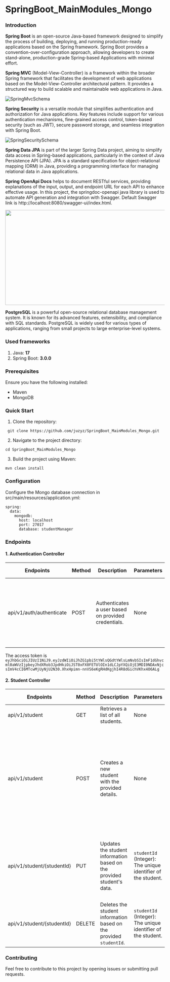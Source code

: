 # SpringBoot_MainModules_Mongo

### Introduction

**Spring Boot** is an open-source Java-based framework designed to simplify the process of building, deploying, and running production-ready applications based on the Spring framework. Spring Boot provides a convention-over-configuration approach, allowing developers to create stand-alone, production-grade Spring-based Applications with minimal effort.

**Spring MVC** (Model-View-Controller) is a framework within the broader Spring framework that facilitates the development of web applications based on the Model-View-Controller architectural pattern. It provides a structured way to build scalable and maintainable web applications in Java.

![SpringMvcSchema](https://github.com/juzyz/SpringBoot_Demo/assets/96008515/1abcd1fa-9d76-4da9-86a4-33ebf4948f09)


**Spring Security** is a versatile module that simplifies authentication and authorization for Java applications. Key features include support for various authentication mechanisms, fine-grained access control, token-based security (such as JWT), secure password storage, and seamless integration with Spring Boot. 

![SpringSecuritySchema](https://github.com/juzyz/SpringBoot_Demo/assets/96008515/abe679a7-9f08-4659-be6c-cc8c4a31ccdc)


**Spring Data JPA** is part of the larger Spring Data project, aiming to simplify data access in Spring-based applications, particularly in the context of Java Persistence API (JPA). JPA is a standard specification for object-relational mapping (ORM) in Java, providing a programming interface for managing relational data in Java applications.

**Spring OpenApi Docs** helps to document RESTful services, providing explanations of the input, output, and endpoint URL for each API to enhance effective usage. In this project, the springdoc-openapi java library is used to automate API generation and integration with Swagger. Default Swagger link is http://localhost:8080/swagger-ui/index.html.

<img src="https://github.com/juzyz/SpringBoot_MainModules_Mongo/assets/96008515/093e17be-0c5e-4732-bef8-e16774a87051" width="700" height="300">


**PostgreSQL** is a powerful open-source relational database management system. It is known for its advanced features, extensibility, and compliance with SQL standards. PostgreSQL is widely used for various types of applications, ranging from small projects to large enterprise-level systems.




### Used frameworks 

1. Java: **17**
2. Spring Boot: **3.0.0**


### Prerequisites

Ensure you have the following installed:
- Maven
- MongoDB

### Quick Start 

1. Clone the repository:

```
 git clone https://github.com/juzyz/SpringBoot_MainModules_Mongo.git
```

2. Navigate to the project directory:

```
cd SpringBoot_MainModules_Mongo
```

3. Build the project using Maven:
   
```
mvn clean install
```

### Configuration

Configure the Mongo database connection in src/main/resources/application.yml:

```
spring:
  data:
    mongodb:
      host: localhost
      port: 27017
      database: studentManager
```

### Endpoints

#### 1. Authentication Controller

| Endpoints   |   Method    | Description | Parameters | Request Body |
| ----------- | ----------- |----------- |----------- |----------- |
| api/v1/auth/authenticate  | POST     |Authenticates a user based on provided credentials.| None| `email` (String): The email of the user.<br> `password` (String): The password of the user.

The access token is ```eyJhbGciOiJIUzI1NiJ9.eyJzdWIiOiJhZG1pbi5tYWlsQGdtYWlsLmNvbSIsImF1dGhvcml0aWVzIjpbeyJhdXRob3JpdHkiOiJST0xFX0FETUlOIn1dLCJpYXQiOjE3MDI0NDAxNjcsImV4cCI6MTcwMjUyNjU2N30.XhxHpimn-nnVS6eKgRHdKgjhI4R8dGichVKhx4O6ALg```

#### 2. Student Controller

| Endpoints   |   Method    | Description | Parameters | Request Body |
| ----------- | ----------- |----------- |----------- |----------- |
| api/v1/student  | GET     |Retrieves a list of all students.| None| None
| api/v1/student  | POST    |Creates a new student with the provided details.| None| `name` (String): The student's name  <br>`email` (String): The student's email address<br> `dateOfBirth` (String): The student's date of birth
| api/v1/student/{studentId}  | PUT     | Updates the student information based on the provided student's data.|  `studentId` (Integer): The unique identifier of the student.|`name` (String): The student's name  <br>`email` (String): The student's email address.
| api/v1/student/{studentId}  | DELETE     | Deletes the student information based on the provided `studentId`.|  `studentId` (Integer): The unique identifier of the student. | None


### Contributing
Feel free to contribute to this project by opening issues or submitting pull requests. 
 

